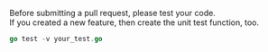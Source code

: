 Before submitting a pull request, please test your code.<br>If you created a new feature, then create the unit test function, too.

```go
go test -v your_test.go
```
